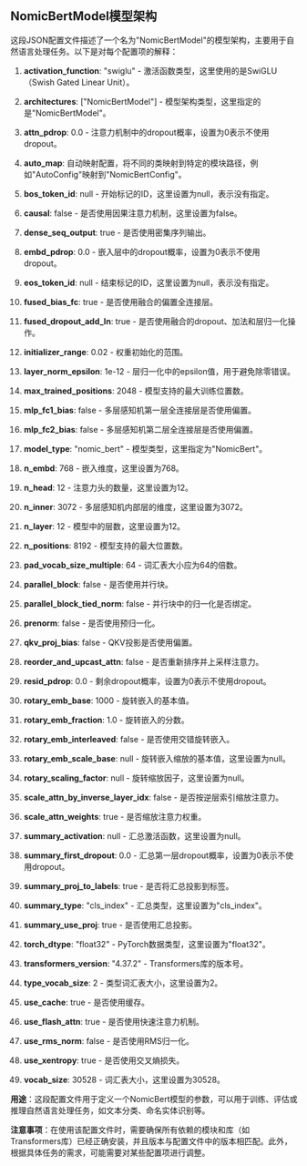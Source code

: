 ## NomicBertModel模型架构
这段JSON配置文件描述了一个名为"NomicBertModel"的模型架构，主要用于自然语言处理任务。以下是对每个配置项的解释：

1. **activation_function**: "swiglu" - 激活函数类型，这里使用的是SwiGLU（Swish Gated Linear Unit）。

2. **architectures**: ["NomicBertModel"] - 模型架构类型，这里指定的是"NomicBertModel"。

3. **attn_pdrop**: 0.0 - 注意力机制中的dropout概率，设置为0表示不使用dropout。

4. **auto_map**: 自动映射配置，将不同的类映射到特定的模块路径，例如"AutoConfig"映射到"NomicBertConfig"。

5. **bos_token_id**: null - 开始标记的ID，这里设置为null，表示没有指定。

6. **causal**: false - 是否使用因果注意力机制，这里设置为false。

7. **dense_seq_output**: true - 是否使用密集序列输出。

8. **embd_pdrop**: 0.0 - 嵌入层中的dropout概率，设置为0表示不使用dropout。

9. **eos_token_id**: null - 结束标记的ID，这里设置为null，表示没有指定。

10. **fused_bias_fc**: true - 是否使用融合的偏置全连接层。

11. **fused_dropout_add_ln**: true - 是否使用融合的dropout、加法和层归一化操作。

12. **initializer_range**: 0.02 - 权重初始化的范围。

13. **layer_norm_epsilon**: 1e-12 - 层归一化中的epsilon值，用于避免除零错误。

14. **max_trained_positions**: 2048 - 模型支持的最大训练位置数。

15. **mlp_fc1_bias**: false - 多层感知机第一层全连接层是否使用偏置。

16. **mlp_fc2_bias**: false - 多层感知机第二层全连接层是否使用偏置。

17. **model_type**: "nomic_bert" - 模型类型，这里指定为"NomicBert"。

18. **n_embd**: 768 - 嵌入维度，这里设置为768。

19. **n_head**: 12 - 注意力头的数量，这里设置为12。

20. **n_inner**: 3072 - 多层感知机内部层的维度，这里设置为3072。

21. **n_layer**: 12 - 模型中的层数，这里设置为12。

22. **n_positions**: 8192 - 模型支持的最大位置数。

23. **pad_vocab_size_multiple**: 64 - 词汇表大小应为64的倍数。

24. **parallel_block**: false - 是否使用并行块。

25. **parallel_block_tied_norm**: false - 并行块中的归一化是否绑定。

26. **prenorm**: false - 是否使用预归一化。

27. **qkv_proj_bias**: false - QKV投影是否使用偏置。

28. **reorder_and_upcast_attn**: false - 是否重新排序并上采样注意力。

29. **resid_pdrop**: 0.0 - 剩余dropout概率，设置为0表示不使用dropout。

30. **rotary_emb_base**: 1000 - 旋转嵌入的基本值。

31. **rotary_emb_fraction**: 1.0 - 旋转嵌入的分数。

32. **rotary_emb_interleaved**: false - 是否使用交错旋转嵌入。

33. **rotary_emb_scale_base**: null - 旋转嵌入缩放的基本值，这里设置为null。

34. **rotary_scaling_factor**: null - 旋转缩放因子，这里设置为null。

35. **scale_attn_by_inverse_layer_idx**: false - 是否按逆层索引缩放注意力。

36. **scale_attn_weights**: true - 是否缩放注意力权重。

37. **summary_activation**: null - 汇总激活函数，这里设置为null。

38. **summary_first_dropout**: 0.0 - 汇总第一层dropout概率，设置为0表示不使用dropout。

39. **summary_proj_to_labels**: true - 是否将汇总投影到标签。

40. **summary_type**: "cls_index" - 汇总类型，这里设置为"cls_index"。

41. **summary_use_proj**: true - 是否使用汇总投影。

42. **torch_dtype**: "float32" - PyTorch数据类型，这里设置为"float32"。

43. **transformers_version**: "4.37.2" - Transformers库的版本号。

44. **type_vocab_size**: 2 - 类型词汇表大小，这里设置为2。

45. **use_cache**: true - 是否使用缓存。

46. **use_flash_attn**: true - 是否使用快速注意力机制。

47. **use_rms_norm**: false - 是否使用RMS归一化。

48. **use_xentropy**: true - 是否使用交叉熵损失。

49. **vocab_size**: 30528 - 词汇表大小，这里设置为30528。

**用途**：这段配置文件用于定义一个NomicBert模型的参数，可以用于训练、评估或推理自然语言处理任务，如文本分类、命名实体识别等。

**注意事项**：在使用该配置文件时，需要确保所有依赖的模块和库（如Transformers库）已经正确安装，并且版本与配置文件中的版本相匹配。此外，根据具体任务的需求，可能需要对某些配置项进行调整。